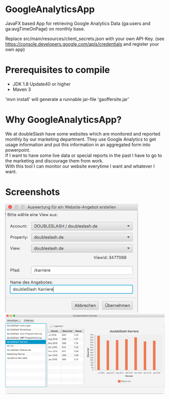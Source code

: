 # GoogleAnalyticsApp
JavaFX based App for retrieving Google Analytics Data (ga:users and ga:avgTimeOnPage) on monthly base.

Replace src/main/resources/client_secrets.json with your own API-Key. (see https://console.developers.google.com/apis/credentials and register your own app)

# Prerequisites to compile
- JDK 1.8 Update40 or higher
- Maven 3

'mvn install' will generate a runnable jar-file 'gaoffersite.jar'

# Why GoogleAnalyticsApp?
We at doubleSlash have some websites which are monitored and reported monthly by our marketing department. They use Google Analytics to get usage information and put this information in an aggregated form into powerpoint.<br>
If I want to have some live data or special reports in the past I have to go to the marketing and discourage them from work.<br>
With this tool I can monitor our website everytime I want and whatever I want.

# Screenshots
![missing inage](addofferscreen.png?raw=true "Add new website screen")
![missing inage](mainscreen.png?raw=true "GoogleAnalyticsApp Main screen")





